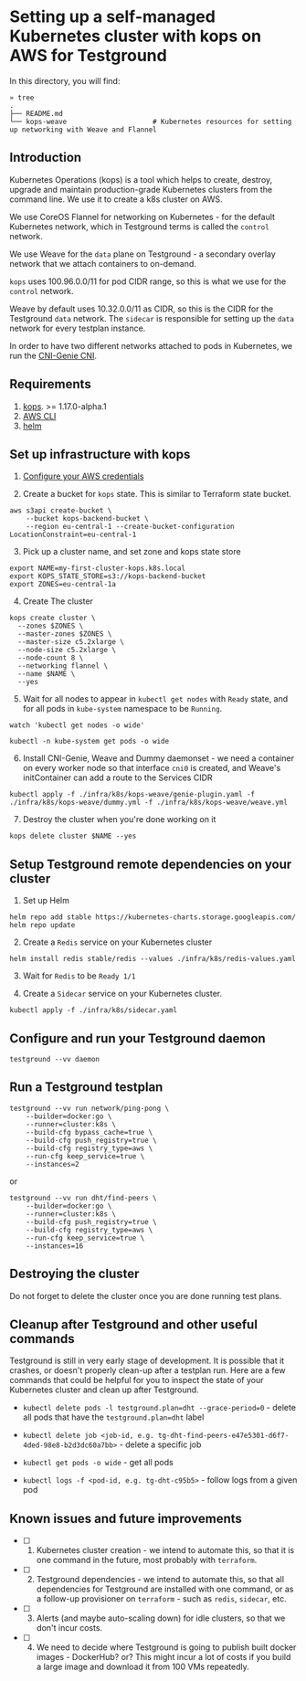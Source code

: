 # Setting up a self-managed Kubernetes cluster with kops on AWS for Testground

In this directory, you will find:

```
» tree
.
├── README.md
└── kops-weave                     # Kubernetes resources for setting up networking with Weave and Flannel
```

## Introduction

Kubernetes Operations (kops) is a tool which helps to create, destroy, upgrade and maintain production-grade Kubernetes clusters from the command line. We use it to create a k8s cluster on AWS.

We use CoreOS Flannel for networking on Kubernetes - for the default Kubernetes network, which in Testground terms is called the `control` network.

We use Weave for the `data` plane on Testground - a secondary overlay network that we attach containers to on-demand.

`kops` uses 100.96.0.0/11 for pod CIDR range, so this is what we use for the `control` network.

Weave by default uses 10.32.0.0/11 as CIDR, so this is the CIDR for the Testground `data` network. The `sidecar` is responsible for setting up the `data` network for every testplan instance.

In order to have two different networks attached to pods in Kubernetes, we run the [CNI-Genie CNI](https://github.com/cni-genie/CNI-Genie).


## Requirements

1. [kops](https://github.com/kubernetes/kops/releases). >= 1.17.0-alpha.1
2. [AWS CLI](https://aws.amazon.com/cli)
3. [helm](https://github.com/helm/helm)

## Set up infrastructure with kops

1. [Configure your AWS credentials](https://docs.aws.amazon.com/cli/)

2. Create a bucket for `kops` state. This is similar to Terraform state bucket.

```
aws s3api create-bucket \
    --bucket kops-backend-bucket \
    --region eu-central-1 --create-bucket-configuration LocationConstraint=eu-central-1
```

3. Pick up a cluster name, and set zone and kops state store

```
export NAME=my-first-cluster-kops.k8s.local
export KOPS_STATE_STORE=s3://kops-backend-bucket
export ZONES=eu-central-1a
```

4. Create The cluster

```
kops create cluster \
  --zones $ZONES \
  --master-zones $ZONES \
  --master-size c5.2xlarge \
  --node-size c5.2xlarge \
  --node-count 8 \
  --networking flannel \
  --name $NAME \
  --yes
```

5. Wait for all nodes to appear in `kubectl get nodes` with `Ready` state, and for all pods in `kube-system` namespace to be `Running`.
```
watch 'kubectl get nodes -o wide'

kubectl -n kube-system get pods -o wide
```

6. Install CNI-Genie, Weave and Dummy daemonset - we need a container on every worker node so that interface `cni0` is created, and Weave's initContainer can add a route to the Services CIDR

```
kubectl apply -f ./infra/k8s/kops-weave/genie-plugin.yaml -f ./infra/k8s/kops-weave/dummy.yml -f ./infra/k8s/kops-weave/weave.yml
```

7. Destroy the cluster when you're done working on it

```
kops delete cluster $NAME --yes
```


## Setup Testground remote dependencies on your cluster

1. Set up Helm

```
helm repo add stable https://kubernetes-charts.storage.googleapis.com/
helm repo update
```

2. Create a `Redis` service on your Kubernetes cluster

```
helm install redis stable/redis --values ./infra/k8s/redis-values.yaml
```

3. Wait for `Redis` to be `Ready 1/1`

4. Create a `Sidecar` service on your Kubernetes cluster.

```
kubectl apply -f ./infra/k8s/sidecar.yaml
```


## Configure and run your Testground daemon

```
testground --vv daemon
```


## Run a Testground testplan

```
testground --vv run network/ping-pong \
    --builder=docker:go \
    --runner=cluster:k8s \
    --build-cfg bypass_cache=true \
    --build-cfg push_registry=true \
    --build-cfg registry_type=aws \
    --run-cfg keep_service=true \
    --instances=2
```

or

```
testground --vv run dht/find-peers \
    --builder=docker:go \
    --runner=cluster:k8s \
    --build-cfg push_registry=true \
    --build-cfg registry_type=aws \
    --run-cfg keep_service=true \
    --instances=16
```

## Destroying the cluster

Do not forget to delete the cluster once you are done running test plans.


## Cleanup after Testground and other useful commands

Testground is still in very early stage of development. It is possible that it crashes, or doesn't properly clean-up after a testplan run. Here are a few commands that could be helpful for you to inspect the state of your Kubernetes cluster and clean up after Testground.

- `kubectl delete pods -l testground.plan=dht --grace-period=0` - delete all pods that have the `testground.plan=dht` label

- `kubectl delete job <job-id, e.g. tg-dht-find-peers-e47e5301-d6f7-4ded-98e8-b2d3dc60a7bb>` - delete a specific job

- `kubectl get pods -o wide` - get all pods

- `kubectl logs -f <pod-id, e.g. tg-dht-c95b5>` - follow logs from a given pod


## Known issues and future improvements

- [ ] 1. Kubernetes cluster creation - we intend to automate this, so that it is one command in the future, most probably with `terraform`.

- [ ] 2. Testground dependencies - we intend to automate this, so that all dependencies for Testground are installed with one command, or as a follow-up provisioner on `terraform` - such as `redis`, `sidecar`, etc.

- [ ] 3. Alerts (and maybe auto-scaling down) for idle clusters, so that we don't incur costs.

- [ ] 4. We need to decide where Testground is going to publish built docker images - DockerHub? or? This might incur a lot of costs if you build a large image and download it from 100 VMs repeatedly.
